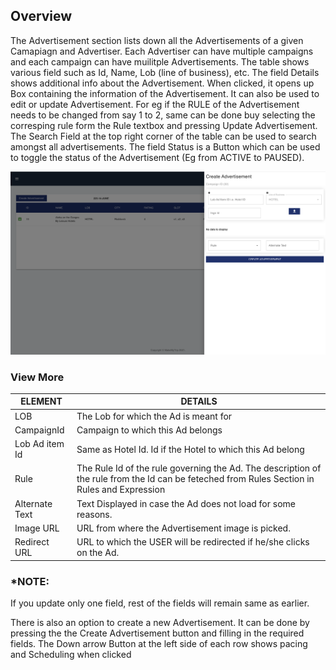 ## Overview

The Advertisement section lists down all the Advertisements of a given Camapiagn and Advertiser. Each Advertiser can have multiple campaigns and each campaign can have muilitple Advertisements. The table shows various field such as Id, Name, Lob (line of business), etc. The field Details shows additional info about the Advertisement. When clicked, it opens up Box containing the information of the Advertisement. It can also be used to edit or update Advertisement. For eg if the RULE of the Advertisement needs to be changed from say 1 to 2, same can be done buy selecting the corresping rule form the Rule textbox and pressing Update Advertisement.
The Search Field at the top right corner of the table can be used to search amongst all advertisements. The field Status is a Button which can be used to toggle the status of the Advertisement (Eg from ACTIVE to PAUSED).

![alt text for screen readers](/img/Advertisment/Advertisement.png "Text to show on mouseover")   

###                     View More

| ELEMENT      | DETAILS |
| ----------- | ----------- |
| LOB      | The Lob for which the Ad is meant for       |
| CampaignId  | Campaign to which this Ad belongs       |
|Lob Ad item Id|Same as Hotel Id. Id if the Hotel to which this Ad belong   |
| Rule  | The Rule Id of the rule governing the Ad. The description of the rule from the Id can be feteched from Rules Section in Rules and Expression      |
| Alternate Text  | Text Displayed in case the Ad does not load for some reasons.      |
| Image URL  | URL from where the Advertisement image is picked.      |
| Redirect URL | URL to which the USER will be redirected if he/she clicks on the Ad.      |

### *NOTE: 
If you update only one field, rest of the fields will remain same as earlier.

There is also an option to create a new Advertisement. It can be done by pressing the the Create Advertisement button and filling in the required fields.
The Down arrow Button at the left side of each row shows pacing and Scheduling when clicked